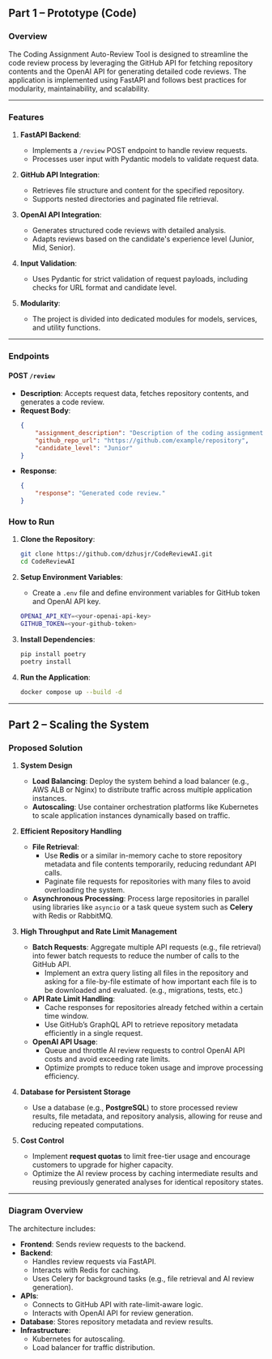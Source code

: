 ## Part 1 – Prototype (Code)

### **Overview**
The Coding Assignment Auto-Review Tool is designed to streamline the code review process by leveraging the GitHub API for fetching repository contents and the OpenAI API for generating detailed code reviews. The application is implemented using FastAPI and follows best practices for modularity, maintainability, and scalability.

---

### **Features**
1. **FastAPI Backend**:
   - Implements a `/review` POST endpoint to handle review requests.
   - Processes user input with Pydantic models to validate request data.

2. **GitHub API Integration**:
   - Retrieves file structure and content for the specified repository.
   - Supports nested directories and paginated file retrieval.

3. **OpenAI API Integration**:
   - Generates structured code reviews with detailed analysis.
   - Adapts reviews based on the candidate's experience level (Junior, Mid, Senior).

4. **Input Validation**:
   - Uses Pydantic for strict validation of request payloads, including checks for URL format and candidate level.

5. **Modularity**:
   - The project is divided into dedicated modules for models, services, and utility functions.

---

### **Endpoints**
#### POST `/review`
- **Description**: Accepts request data, fetches repository contents, and generates a code review.
- **Request Body**:
  ```json
  {
      "assignment_description": "Description of the coding assignment.",
      "github_repo_url": "https://github.com/example/repository",
      "candidate_level": "Junior"
  }
  ```
- **Response**:
  ```json
  {
      "response": "Generated code review."
  }
  ```

### **How to Run**
1. **Clone the Repository**:
   ```bash
   git clone https://github.com/dzhusjr/CodeReviewAI.git
   cd CodeReviewAI
   ```
2. **Setup Environment Variables**:
   - Create a `.env` file and define environment variables for GitHub token and OpenAI API key.

   ```bash
   OPENAI_API_KEY=<your-openai-api-key>
   GITHUB_TOKEN=<your-github-token>
   ```

3. **Install Dependencies**:
   ```bash
   pip install poetry
   poetry install
   ```

4. **Run the Application**:
   ```bash
   docker compose up --build -d
   ```
---
## Part 2 – Scaling the System

### **Proposed Solution**

1. **System Design**
   - **Load Balancing**: Deploy the system behind a load balancer (e.g., AWS ALB or Nginx) to distribute traffic across multiple application instances.
   - **Autoscaling**: Use container orchestration platforms like Kubernetes to scale application instances dynamically based on traffic.

2. **Efficient Repository Handling**
   - **File Retrieval**:
     - Use **Redis** or a similar in-memory cache to store repository metadata and file contents temporarily, reducing redundant API calls.
     - Paginate file requests for repositories with many files to avoid overloading the system.
   - **Asynchronous Processing**: Process large repositories in parallel using libraries like `asyncio` or a task queue system such as **Celery** with Redis or RabbitMQ.
   
3. **High Throughput and Rate Limit Management**
   - **Batch Requests**: Aggregate multiple API requests (e.g., file retrieval) into fewer batch requests to reduce the number of calls to the GitHub API.
     - Implement an extra query listing all files in the repository and asking for a file-by-file estimate of how important each file is to be downloaded and evaluated. (e.g., migrations, tests, etc.)
   - **API Rate Limit Handling**:
     - Cache responses for repositories already fetched within a certain time window.
     - Use GitHub’s GraphQL API to retrieve repository metadata efficiently in a single request.
   - **OpenAI API Usage**:
     - Queue and throttle AI review requests to control OpenAI API costs and avoid exceeding rate limits.
     - Optimize prompts to reduce token usage and improve processing efficiency.

4. **Database for Persistent Storage**
   - Use a database (e.g., **PostgreSQL**) to store processed review results, file metadata, and repository analysis, allowing for reuse and reducing repeated computations.

5. **Cost Control**
   - Implement **request quotas** to limit free-tier usage and encourage customers to upgrade for higher capacity.
   - Optimize the AI review process by caching intermediate results and reusing previously generated analyses for identical repository states.

---

### **Diagram Overview**
The architecture includes:
- **Frontend**: Sends review requests to the backend.
- **Backend**:
  - Handles review requests via FastAPI.
  - Interacts with Redis for caching.
  - Uses Celery for background tasks (e.g., file retrieval and AI review generation).
- **APIs**:
  - Connects to GitHub API with rate-limit-aware logic.
  - Interacts with OpenAI API for review generation.
- **Database**: Stores repository metadata and review results.
- **Infrastructure**:
  - Kubernetes for autoscaling.
  - Load balancer for traffic distribution.
